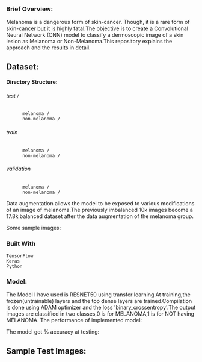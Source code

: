 ### Brief Overview:
Melanoma is a dangerous form of skin-cancer. Though, it is a rare form of skin-cancer but it is highly fatal.The objective is to create a Convolutional Neural Network (CNN) model to classify a dermoscopic image of a skin lesion as Melanoma or Non-Melanoma.This repository explains the approach and the results in detail.
## Dataset:
#### Directory Structure:
###### test /
          melanoma /
          non-melanoma /
###### train
          melanoma /
          non-melanoma /
###### validation
          melanoma /
          non-melanoma /
            
Data augmentation allows the model to be exposed to various modifications of an image of melanoma.The previously imbalanced 10k images become a 17.8k balanced dataset after the data augmentation of the melanoma group.

Some sample images:

### Built With
    TensorFlow
    Keras
    Python
### Model:
The Model I have used is RESNET50 using transfer learning.At training,the frozen(untrainable) layers and the top dense layers are trained.Compilation is done using ADAM optimizer and the loss 'binary_crossentropy'.The output images are classified in two classes,0 is for MELANOMA,1 is for NOT having MELANOMA.
The performance of implemented model:

The model got % accuracy at testing:


## Sample Test Images:
